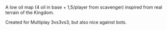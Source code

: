 A low oil map (4 oil in base + 1,5/player from scavenger) inspired from real terrain of the Kingdom.

Created for Multiplay 3vs3vs3, but also nice against bots.